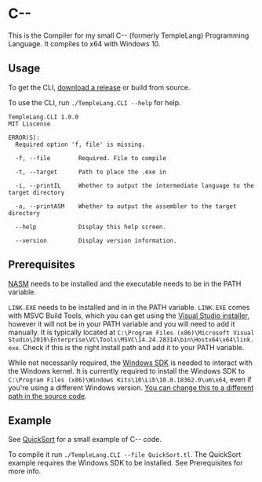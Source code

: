 # C--

This is the Compiler for my small C-- (formerly TempleLang) Programming Language.
It compiles to x64 with Windows 10.

## Usage

To get the CLI, [download a release](https://github.com/blenderfreaky/TempleLang/releases) or build from source.  

To use the CLI, run `./TempleLang.CLI --help` for help.

```
TempleLang.CLI 1.0.0
MIT Liscense

ERROR(S):
  Required option 'f, file' is missing.

  -f, --file        Required. File to compile

  -t, --target      Path to place the .exe in

  -i, --printIL     Whether to output the intermediate language to the target directory

  -a, --printASM    Whether to output the assembler to the target directory

  --help            Display this help screen.

  --version         Display version information.
```

## Prerequisites

[NASM](https://www.nasm.us/) needs to be installed and the executable needs to be in the PATH variable.

`LINK.EXE` needs to be installed and in in the PATH variable.
`LINK.EXE` comes with MSVC Build Tools, which you can get using the [Visual Studio installer](), however it will not be in your PATH variable and you will need to add it manually.
It is typically located at `C:\Program Files (x86)\Microsoft Visual Studio\2019\Enterprise\VC\Tools\MSVC\14.24.28314\bin\Hostx64\x64\link.exe`. Check if this is the right install path and add it to your PATH variable.

While not necessarily required, the [Windows SDK](https://developer.microsoft.com/en-us/windows/downloads/windows-10-sdk) is needed to interact with the Windows kernel.
It is currently required to install the Windows SDK to `C:\Program Files (x86)\Windows Kits\10\Lib\10.0.18362.0\um\x64`, even if you're using a different Windows version.
[You can change this to a different path in the source code](https://github.com/blenderfreaky/TempleLang/blob/master/TempleLang.Compiler/TempleLangHelper.cs#L109).

## Example

See [QuickSort](https://github.com/blenderfreaky/TempleLang/tree/master/QuickSort) for a small example of C-- code.

To compile it run `./TempleLang.CLI --file QuickSort.tl`.
The QuickSort example requires the Windows SDK to be installed.
See Prerequisites for more info.
